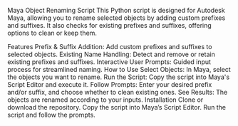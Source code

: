 Maya Object Renaming Script
This Python script is designed for Autodesk Maya, allowing you to rename selected objects by adding custom prefixes and suffixes. It also checks for existing prefixes and suffixes, offering options to clean or keep them.

Features
Prefix & Suffix Addition: Add custom prefixes and suffixes to selected objects.
Existing Name Handling: Detect and remove or retain existing prefixes and suffixes.
Interactive User Prompts: Guided input process for streamlined naming.
How to Use
Select Objects: In Maya, select the objects you want to rename.
Run the Script: Copy the script into Maya's Script Editor and execute it.
Follow Prompts: Enter your desired prefix and/or suffix, and choose whether to clean existing ones.
See Results: The objects are renamed according to your inputs.
Installation
Clone or download the repository.
Copy the script into Maya’s Script Editor.
Run the script and follow the prompts.
